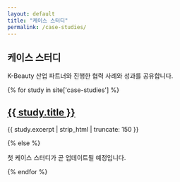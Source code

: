 ```yaml
---
layout: default
title: "케이스 스터디"
permalink: /case-studies/
---
```


<section class="case-studies">
  <h1>케이스 스터디</h1>
  <p>K-Beauty 산업 파트너와 진행한 협력 사례와 성과를 공유합니다.</p>

  {% for study in site['case-studies'] %}
    <article class="case-study-card">
      <h2><a href="{{ study.url | relative_url }}">{{ study.title }}</a></h2>
      <p>{{ study.excerpt | strip_html | truncate: 150 }}</p>
    </article>
  {% else %}
    <p>첫 케이스 스터디가 곧 업데이트될 예정입니다.</p>
  {% endfor %}
</section>
